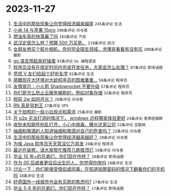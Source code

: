 # 2023-11-27

1. [生活中的那些现象让你觉得经济越来越差](https://www.v2ex.com/t/995430) `245条评论` `生活`
1. [小米 14 与苹果 15pro](https://www.v2ex.com/t/995416) `190条评论` `问与答`
1. [燃油车真的快落幕了吗](https://www.v2ex.com/t/995427) `183条评论` `汽车`
1. [武汉定居怎么样？预算 500 万买房。](https://www.v2ex.com/t/995480) `119条评论` `武汉`
1. [女朋友想买个胶片相机，奈何完全陌生领域，求懂哥看看有没有坑](https://www.v2ex.com/t/995459) `100条评论` `摄影`
1. [go 语言用起来好操蛋](https://www.v2ex.com/t/995474) `93条评论` `Go 编程语言`
1. [程序员没有在规定时间内完成开发任务，大家会怎么处理？](https://www.v2ex.com/t/995469) `87条评论` `职场话题`
1. [劳烦 V 友们给起个好听名字](https://www.v2ex.com/t/995483) `81条评论` `生活`
1. [感概现在大环境对大龄程序员的困难重重...](https://www.v2ex.com/t/995634) `58条评论` `程序员`
1. [友情提示：小火箭 Shadowrocket 不要升级](https://www.v2ex.com/t/995514) `57条评论` `程序员`
1. [你们是怎么防止云服务被刷的，例如对象存储](https://www.v2ex.com/t/995478) `32条评论` `程序员`
1. [税前 2w 如何月光？](https://www.v2ex.com/t/995536) `28条评论` `问与答`
1. [RN 真是背刺王](https://www.v2ex.com/t/995526) `27条评论` `VPS`
1. [关于拍照的一些小白观点和需求](https://www.v2ex.com/t/995580) `25条评论` `摄影`
1. [在 p2p 无法打洞的情况下， windows 远程哪家体验更好](https://www.v2ex.com/t/995564) `24条评论` `宽带症候群`
1. [收到未知邮件别乱打开，小心中病毒，曝光这家公司](https://www.v2ex.com/t/995527) `22条评论` `互联网`
1. [抽烟和喝酒的人知道抽烟和喝酒对自己的危害吗？](https://www.v2ex.com/t/995462) `22条评论` `问与答`
1. [生活中的那些现象让你觉得经济越来越好？](https://www.v2ex.com/t/995574) `20条评论` `问与答`
1. [为啥 Java 程序员天天意淫亿万并发](https://www.v2ex.com/t/995663) `19条评论` `程序员`
1. [最近在装修，请大家帮忙推荐几款吸顶灯](https://www.v2ex.com/t/995572) `19条评论` `问与答`
1. [毕业 10 年+的兄弟们，你们现在咋样？](https://www.v2ex.com/t/995641) `18条评论` `职场话题`
1. [作为 00 后或者更往后出生的人，你觉得你惨吗](https://www.v2ex.com/t/995637) `18条评论` `生活`
1. [讨论一下：你们能接受情侣或同事，在知道锁屏密码的情况下翻看你们的手机吗](https://www.v2ex.com/t/995486) `18条评论` `生活`
1. [好奇国外一线城市也会有买房的焦虑吗?](https://www.v2ex.com/t/995613) `17条评论` `生活`
1. [毕业 5-8 年的兄弟们，你们现在咋样？](https://www.v2ex.com/t/995433) `17条评论` `职场话题`
